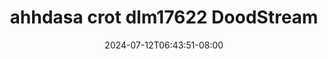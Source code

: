 --- 
title: "ahhdasa crot dlm17622  DoodStream"
description: "  bokeh ahhdasa crot dlm17622  DoodStream simontox full vidio terbaru"
date: 2024-07-12T06:43:51-08:00
file_code: "vhftt77dgou3"
draft: false
cover: "ef86bvtoev74uki0.jpg"
tags: ["ahhdasa", "crot", "DoodStream", "bokep-indo", "bokep-viral", "bokep-ig"]
length: 394
fld_id: "1390197"
foldername: "Ahdasa"
categories: ["Ahdasa"]
views: 91
---